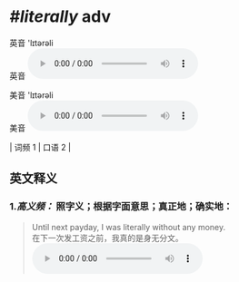 # ***\#literally*** adv
英音 'lɪtərəli  
英音
<audio src="./media/literally-B.aac" controls="controls"></audio>

美音 'lɪtərəli  
美音
<audio src="./media/literally.aac" controls="controls"></audio>



| 词频 1 | 口语 2 |  

英文释义
---
### 1.*高义频：* **照字义；根据字面意思；真正地；确实地：**  

 > Until next payday, I was literally without any money.  
 > 在下一次发工资之前，我真的是身无分文。    
<audio src="./media/Until next payday, I was literally without any money2_AAC.aac" controls="controls"></audio>


